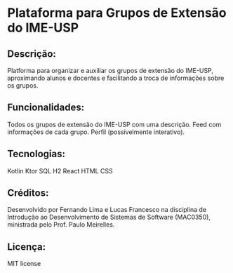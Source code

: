 # Plataforma para Grupos de Extensão do IME-USP

## Descrição:
Platforma para organizar e auxiliar os grupos de extensão do IME-USP, aproximando alunos e docentes e facilitando a troca de informações sobre os grupos.

## Funcionalidades:
Todos os grupos de extensão do IME-USP com uma descrição.
Feed com informações de cada grupo.
Perfil (possivelmente interativo).

## Tecnologias:
Kotlin
Ktor
SQL
H2
React
HTML
CSS

## Créditos:
Desenvolvido por Fernando Lima e Lucas Francesco na disciplina de Introdução ao Desenvolvimento de Sistemas de Software (MAC0350), ministrada pelo Prof. Paulo Meirelles.

## Licença:
MIT license
